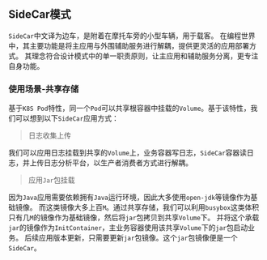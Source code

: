 ## SideCar模式

`SideCar`中文译为边车，是附着在摩托车旁的小型车辆，用于载客。
在编程世界中，其主要功能是将主应用与外围辅助服务进行解耦，提供更灵活的应用部署方式。
其理念符合设计模式中的单一职责原则，让主应用和辅助服务分离，更专注自身功能。

### 使用场景-共享存储

基于`K8S Pod`特性，同一个`Pod`可以共享根容器中挂载的`Volume`。基于该特性，我们可以想到以下`SideCar`应用方式：

> 日志收集上传

我们可以应用日志挂载到共享的`Volume`上，业务容器写日志，`SideCar`容器读日志，并上传日志分析平台，以生产者消费者方式进行解耦。

> 应用`Jar`包挂载

因为`Java`应用需要依赖拥有`Java`运行环境，因此大多使用`open-jdk`等镜像作为基础镜像。
而这类镜像大多上百`M`。通过共享存储，我们可以利用`busybox`这类体积只有几`M`的镜像作为基础镜像，然后将`jar`包拷贝到共享`Volume`下。
并将这个承载`jar`的镜像作为`InitContainer`，主业务容器使用该共享`Volume`下的`jar`包启动业务。
后续应用版本更新，只需要更新`jar`包镜像。这个`jar`包镜像便是一个`SideCar`。

> 
